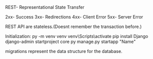 REST- Representational State Transfer

2xx- Success
3xx- Redirections
4xx- Client Error
5xx- Server Error

REST API are stateless.(Doesnt remember the transaction before.)

Initialization:
py -m venv venv
venv\Scripts\activate
pip install Django
django-admin startproject core
py manage.py startapp "Name"

migrations represent the data structure for the database.
